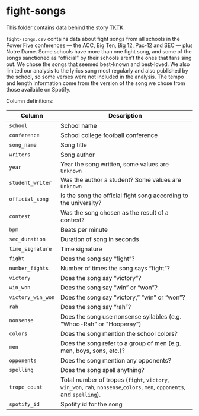 # fight-songs

This folder contains data behind the story [TKTK](projects.fivethirtyeight.com/college-fight-song-lyrics/).


`fight-songs.csv` contains data about fight songs from all schools in the Power Five conferences — the ACC, Big Ten, Big 12, Pac-12 and SEC — plus Notre Dame. Some schools have more than one fight song, and some of the songs sanctioned as “official” by their schools aren’t the ones that fans sing out. We chose the songs that seemed best-known and best-loved. We also limited our analysis to the lyrics sung most regularly and also published by the school, so some verses were not included in the analysis. The tempo and length information come from the version of the song we chose from those available on Spotify.
 
Column definitions:

Column   | Description
---------|---------------
`school`| School name
`conference`| School college football conference
`song_name`| Song title
`writers`| Song author
`year`| Year the song written, some values are `Unknown`
`student_writer`| Was the author a student? Some values are `Unknown`
`official_song`| Is the song the official fight song according to the university?
`contest`| Was the song chosen as the result of a contest?
`bpm`| Beats per minute
`sec_duration`| Duration of song in seconds
`time_signature`| Time signature
`fight`| Does the song say “fight”?
`number_fights`| Number of times the song says “fight”?
`victory`| Does the song say “victory”?
`win_won`| Does the song say “win” or “won”? 
`victory_win_won`| Does the song say “victory,” “win” or “won”? 
`rah`| Does the song say “rah”?
`nonsense`| Does the song use nonsense syllables (e.g. "Whoo-Rah" or "Hooperay")
`colors`| Does the song mention the school colors? 
`men`| Does the song refer to a group of men (e.g. men, boys, sons, etc.)?
`opponents`| Does the song mention any opponents?
`spelling`| Does the song spell anything?
`trope_count`| Total number of tropes (`fight`, `victory`, `win_won`, `rah`, `nonsense`,`colors`, `men`, `opponents`, and `spelling`).
`spotify_id`| Spotify id for the song
